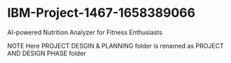 # IBM-Project-1467-1658389066
AI-powered Nutrition Analyzer for Fitness Enthusiasts

NOTE
Here PROJECT DESGIN & PLANNING  folder is renamed as PROJECT AND DESIGN PHASE folder
